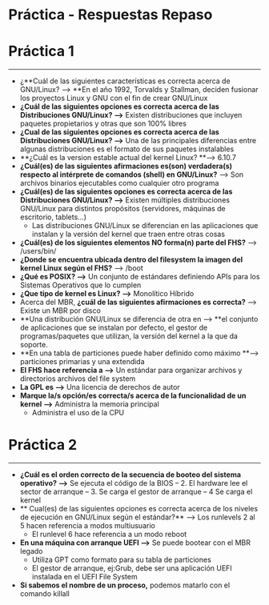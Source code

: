 # Práctica - Respuestas Repaso   
# Práctica 1   
 --- 
- ¿**Cuál de las siguientes características es correcta acerca de GNU/Linux? ⟶ **En el año 1992, Torvalds y Stallman, deciden fusionar los proyectos Linux y GNU con el fin de crear GNU/Linux   
- **¿Cuál de las siguientes opciones es correcta acerca de las Distribuciones GNU/Linux? ⟶** Existen distribuciones que incluyen paquetes propietarios y otras que son 100% libres   
- **¿Cual de las siguientes opciones es correcta acerca de las Distribuciones GNU/Linux? ⟶** Una de las principales diferencias entre algunas distribuciones es el formato de sus paquetes instalables   
- **¿Cuál es la version estable actual del kernel Linux? **⟶ 6.10.7   
- **¿Cuál(es) de las siguientes afirmaciones es(son) verdadera(s) respecto al intérprete de comandos (shell) en GNU/Linux?** ⟶ Son archivos binarios ejecutables como cualquier otro programa   
- **¿Cuál(es) de las siguientes opciones es correcta acerca de las Distribuciones GNU/Linux? ⟶** Existen múltiples distribuciones GNU/Linux para distintos propósitos (servidores, máquinas de escritorio, tablets…)   
    - Las distribuciones GNU/Linux se diferencian en las aplicaciones que instalan y la versión del kernel que traen entre otras cosas   
- **¿Cuál(es) de los siguientes elementos NO forma(n) parte del FHS?** ⟶ /users/bin/   
- **¿Donde se encuentra ubicada dentro del filesystem la imagen del kernel Linux según el FHS?** ⟶ /boot   
- **¿Qué es POSIX? ⟶** Un conjunto de estándares definiendo APIs para los Sistemas Operativos que lo cumplen   
- **¿Que tipo de kernel es Linux? ⟶** Monolítico Híbrido   
- Acerca del MBR, **¿cuál de las siguientes afirmaciones es correcta?** ⟶ Existe un MBR por disco   
- **Una distribución GNU/Linux se diferencia de otra en ⟶ **el conjunto de aplicaciones que se instalan por defecto, el gestor de programas/paquetes que utilizan, la versión del kernel a la que da soporte.   
- **En una tabla de particiones puede haber definido como máximo **⟶ particiones primarias y una extendida   
- **El FHS hace referencia a ⟶** Un estándar para organizar archivos y directorios archivos del file system   
- **La GPL es ⟶** Una licencia de derechos de autor   
- **Marque la/s opción/es correcta/s acerca de la funcionalidad de un kernel ⟶** Administra la memoria principal   
    - Administra el uso de la CPU   
   
# Práctica 2   
 --- 
- **¿Cuál es el orden correcto de la secuencia de booteo del sistema operativo? ⟶** Se ejecuta el código de la BIOS – 2. El hardware lee el sector de arranque – 3. Se carga el gestor de arranque – 4 Se carga el kernel   
- ** Cual(es) de las siguientes opciones es correcta acerca de los niveles de ejecución en GNU/Linux según el estándar?** ⟶ Los runlevels 2 al 5 hacen referencia a modos multiusuario   
    - El runlevel 6 hace referencia a un modo reboot   
- **En una máquina con arranque UEFI ⟶** Se puede bootear con el MBR legado   
    - Utiliza GPT como formato para su tabla de particiones   
    - El gestor de arranque, ej:Grub, debe ser una aplicación UEFI instalada en el UEFI File System   
- **Si sabemos el nombre de un proceso,** podemos matarlo con el comando killall   
